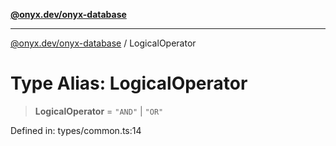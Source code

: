 [**@onyx.dev/onyx-database**](../README.md)

***

[@onyx.dev/onyx-database](../globals.md) / LogicalOperator

# Type Alias: LogicalOperator

> **LogicalOperator** = `"AND"` \| `"OR"`

Defined in: types/common.ts:14
